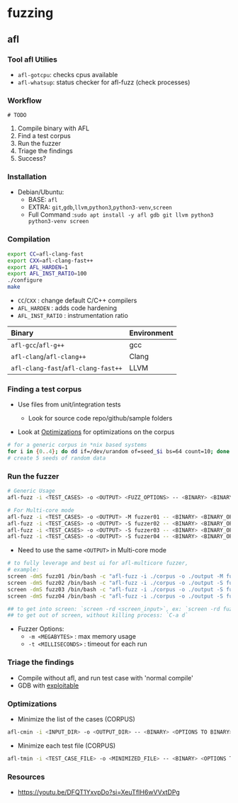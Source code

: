 # fuzzing

## afl

### Tool afl Utilies
- `afl-gotcpu`: checks cpus available
- `afl-whatsup`: status checker for afl-fuzz (check processes)


### Workflow
```mermaid
# TODO
```
1. Compile binary with AFL
1. Find a test corpus
1. Run the fuzzer
1. Triage the findings
1. Success?


### Installation
- Debian/Ubuntu:
  - BASE: `afl`
  - EXTRA: `git`,`gdb`,`llvm`,`python3`,`python3-venv`,`screen`
  - Full Command :`sudo apt install -y afl gdb git llvm python3 python3-venv screen`


### Compilation
```bash
export CC=afl-clang-fast
export CXX=afl-clang-fast++
export AFL_HARDEN=1
export AFL_INST_RATIO=100
./configure
make
```
- `CC`/`CXX` : change default C/C++ compilers
- `AFL_HARDEN` : adds code hardening
- `AFL_INST_RATIO` : instrumentation ratio 

| Binary | Environment 
| :---   | :----
| `afl-gcc`/`afl-g++` | gcc
| `afl-clang`/`afl-clang++` | Clang
| `afl-clang-fast`/`afl-clang-fast++` | LLVM


### Finding a test corpus
- Use files from unit/integration tests
  - Look for source code repo/github/sample folders

- Look at [Optimizations](#Optimizations) for optimizations on the corpus

```bash
# for a generic corpus in *nix based systems
for i in {0..4}; do dd if=/dev/urandom of=seed_$i bs=64 count=10; done
# create 5 seeds of random data
```


### Run the fuzzer
```bash
# Generic Usage
afl-fuzz -i <TEST_CASES> -o <OUTPUT> <FUZZ_OPTIONS> -- <BINARY> <BINARY_OPTIONS> @@
```

```bash
# For Multi-core mode
afl-fuzz -i <TEST_CASES> -o <OUTPUT> -M fuzzer01 -- <BINARY> <BINARY_OPTIONS> @@
afl-fuzz -i <TEST_CASES> -o <OUTPUT> -S fuzzer02 -- <BINARY> <BINARY_OPTIONS> @@
afl-fuzz -i <TEST_CASES> -o <OUTPUT> -S fuzzer03 -- <BINARY> <BINARY_OPTIONS> @@
afl-fuzz -i <TEST_CASES> -o <OUTPUT> -S fuzzer04 -- <BINARY> <BINARY_OPTIONS> @@
```
- Need to use the same `<OUTPUT>` in Multi-core mode


```bash
# to fully leverage and best ui for afl-multicore fuzzer,
# example:
screen -dmS fuzz01 /bin/bash -c "afl-fuzz -i ./corpus -o ./output -M fuzz01 -- ./simple @@"
screen -dmS fuzz02 /bin/bash -c "afl-fuzz -i ./corpus -o ./output -S fuzz02 -- ./simple @@"
screen -dmS fuzz03 /bin/bash -c "afl-fuzz -i ./corpus -o ./output -S fuzz03 -- ./simple @@"
screen -dmS fuzz04 /bin/bash -c "afl-fuzz -i ./corpus -o ./output -S fuzz04 -- ./simple @@"

## to get into screen: `screen -rd <screen_input>`, ex: `screen -rd fuzz01`
## to get out of screen, without killing process: `C-a d`
```

- Fuzzer Options:
  - `-m <MEGABYTES>` : max memory usage
  - `-t <MILLISECONDS>` : timeout for each run

### Triage the findings
- Compile without afl, and run test case with 'normal compile'
- GDB with [exploitable](https://github.com/jfoote/exploitable)


### Optimizations
- Minimize the list of the cases (CORPUS)
```bash
afl-cmin -i <INPUT_DIR> -o <OUTPUT_DIR> -- <BINARY> <OPTIONS TO BINARY> @@
```

-  Minimize each test file (CORPUS)
```bash
afl-tmin -i <TEST_CASE_FILE> -o <MINIMIZED_FILE> -- <BINARY> <OPTIONS TO BINARY> @@
```


### Resources
- https://youtu.be/DFQT1YxvpDo?si=XeuTfIH6wVVxtDPg